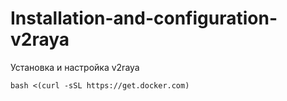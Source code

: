 # Installation-and-configuration-v2raya
Установка и настройка v2raya
```
bash <(curl -sSL https://get.docker.com)
```
